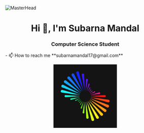![MasterHead](https://www.gifcen.com/wp-content/uploads/2022/07/discord-banner-gif-8.gif)
<h1 align="center">Hi 👋, I'm Subarna Mandal</h1>
<h3 align="center">Computer Science Student</h3>
                     - 📫 How to reach me **subarnamandal17@gmail.com**

<p align="center">
    <img alt="Coding" width="200" height="200" src="aaa.gif">
  </p>


<p align="left">
</p>
